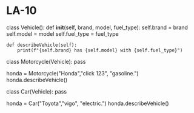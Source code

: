 # LA-10

class Vehicle():
    def __init__(self, brand, model, fuel_type):
        self.brand = brand
        self.model = model
        self.fuel_type = fuel_type
        
    def describeVehicle(self):
        print(f"{self.brand} has {self.model} with {self.fuel_type}")


class Motorcycle(Vehicle):
    pass

honda = Motorcycle("Honda","click 123", "gasoline.")
honda.describeVehicle()

class Car(Vehicle):
    pass

honda = Car("Toyota","vigo", "electric.")
honda.describeVehicle()
